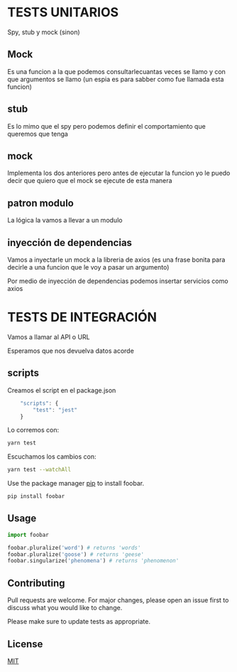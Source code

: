 # TESTS UNITARIOS

Spy, stub y mock (sinon)

## Mock
Es una funcion a la que podemos consultarlecuantas veces se llamo y con que argumentos se llamo (un espia es para sabber como fue llamada esta funcion)

## stub
Es lo mimo que el spy pero podemos definir el comportamiento que queremos que tenga

## mock
Implementa los dos anteriores pero antes de ejecutar la funcion yo le puedo decir que quiero que el mock se ejecute de esta manera

## patron modulo
La lógica la vamos a llevar a un modulo

## inyección de dependencias
Vamos a inyectarle un mock a la libreria de axios (es una frase bonita para decirle a una funcion que le voy a pasar un argumento)

Por medio de inyección de dependencias podemos insertar servicios como axios

# TESTS DE INTEGRACIÓN

Vamos a llamar al API o URL

Esperamos que nos devuelva datos acorde


## scripts

Creamos el script en el package.json

```js
	"scripts": {
		"test": "jest"
	}
```

Lo corremos con:

```bash
yarn test
```

Escuchamos los cambios con:

```bash
yarn test --watchAll
```




Use the package manager [pip](https://pip.pypa.io/en/stable/) to install foobar.

```bash
pip install foobar
```

## Usage

```python
import foobar

foobar.pluralize('word') # returns 'words'
foobar.pluralize('goose') # returns 'geese'
foobar.singularize('phenomena') # returns 'phenomenon'
```

## Contributing
Pull requests are welcome. For major changes, please open an issue first to discuss what you would like to change.

Please make sure to update tests as appropriate.

## License
[MIT](https://choosealicense.com/licenses/mit/)